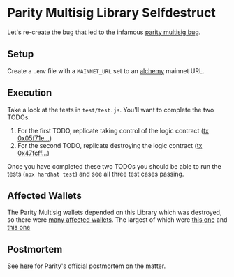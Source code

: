 # Parity Multisig Library Selfdestruct

Let's re-create the bug that led to the infamous [parity multisig bug](https://github.com/openethereum/parity-ethereum/issues/6995). 

## Setup

Create a `.env` file with a `MAINNET_URL` set to an [alchemy](https://www.alchemy.com/) mainnet URL. 

## Execution

Take a look at the tests in `test/test.js`. You'll want to complete the two TODOs:

1. For the first TODO, replicate taking control of the logic contract ([tx 0x05f71e...](https://etherscan.io/tx/0x05f71e1b2cb4f03e547739db15d080fd30c989eda04d37ce6264c5686e0722c9))
2. For the second TODO, replicate destroying the logic contract ([tx 0x47fcff...](https://etherscan.io/tx/0x47f7cff7a5e671884629c93b368cb18f58a993f4b19c2a53a8662e3f1482f690))

Once you have completed these two TODOs you should be able to run the tests (`npx hardhat test`) and see all three test cases passing.

## Affected Wallets

The Parity Multisig wallets depended on this Library which was destroyed, so there were [many affected wallets](https://docs.google.com/spreadsheets/d/18dUFWIk84dmJngBoZG8BBk6S_P2MIzKcUB5LMdUY1Kg/). The largest of which were [this one](https://etherscan.io/address/0x3bfc20f0b9afcace800d73d2191166ff16540258) and [this one](https://etherscan.io/address/0x376c3e5547c68bc26240d8dcc6729fff665a4448)

## Postmortem

See [here](https://www.parity.io/blog/a-postmortem-on-the-parity-multi-sig-library-self-destruct/) for Parity's official postmortem on the matter.